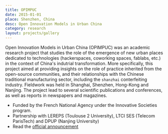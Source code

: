 ```yaml
---
title: OPIMPUC
date: 2015-01-01
place: Shenzhen, China
desc: Open Innovation Models in Urban China
category: research
layout: projects/gallery
---
```


Open Innovation Models in Urban China (OPIMPUC) was an academic research project that studies the role of the emergence of new urban places dedicated to technologies (hackerspaces, coworking spaces, fablabs, etc.) in the context of China's indutrial transformation. More specifically, this project aimed at providing insights on the role of practice inherited from the open-source communities, and their relationships with the Chinese traditional manufacturing sector, including the ```shanzhai``` conterfeiting industry. Fieldwork was held in Shanghai, Shenzhen, Hong-Kong and Nanjing. The project lead to several scientific publications and conferences, as well as reports in newspapers and magazines.


* Funded by the French National Agency under the Innovative Societies program.
* Partnership with LEREPS (Toulouse 2 University), LTCI SES (Telecom ParisTech) and  DPUP (Nanjing University)
* Read the [official announcement](http://www.agence-nationale-recherche.fr/en/anr-funded-project/?tx_lwmsuivibilan_pi2%5BCODE%5D=ANR-13-SOIN-0006)
